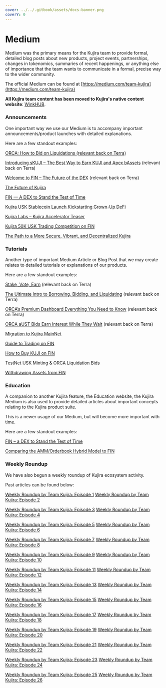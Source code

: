 ```yaml
---
cover: ../../.gitbook/assets/docs-banner.png
coverY: 0
---
```


# Medium

Medium was the primary means for the Kujira team to provide formal, detailed blog posts about new products, project events, partnerships, changes in tokenomics, summaries of recent happenings, or anything else of importance that the team wants to communicate in a formal, precise way to the wider community.

The official Medium can be found at [https://medium.com/team-kujira](https://medium.com/team-kujira)

**All Kujira team content has been moved to Kujira's native content website**: [WinkHUB](https://winkhub.app/).

### Announcements

One important way we use our Medium is to accompany important announcements/product launches with detailed explanations.

Here are a few standout examples:

[ORCA: How to Bid on Liquidations (relevant back on Terra)](https://medium.com/team-kujira/orca-how-to-bid-on-liquidations-e7e6399a8e0d)

[Introducing sKUJI – The Best Way to Earn KUJI and Apex bAssets](https://medium.com/team-kujira/introducing-skuji-the-best-way-to-earn-kuji-and-apex-bassets-203ddc77a19c) (relevant back on Terra)

[Welcome to FIN – The Future of the DEX](https://medium.com/team-kujira/welcome-to-fin-the-future-of-the-dex-76071466639a) (relevant back on Terra)

[The Future of Kujira](https://medium.com/team-kujira/the-future-of-kujira-485d43c4729c)

[FIN — A DEX to Stand the Test of Time](https://medium.com/team-kujira/fin-a-dex-to-stand-the-test-of-time-6a311e040297)

[Kujira USK Stablecoin Launch Kickstarting Grown-Up DeFi](https://medium.com/team-kujira/kujira-usk-stablecoin-launch-kickstarting-grown-up-defi-26b4372d7aef)

[Kujira Labs – Kujira Accelerator Teaser](https://medium.com/team-kujira/kujira-labs-kujira-accelerator-teaser-cc8f20c9e5ee)

[Kujira 50K USK Trading Competition on FIN](https://medium.com/team-kujira/kujira-50k-usk-trading-compeition-on-fin-94c92d40eefb)

[The Path to a More Secure, Vibrant, and Decentralized Kujira](https://medium.com/team-kujira/the-path-to-a-more-secure-vibrant-decentralized-kujira-466ebf8e989d)

### Tutorials

Another type of important Medium Article or Blog Post that we may create relates to detailed tutorials or explanations of our products.

Here are a few standout examples:&#x20;

[Stake, Vote, Earn](https://medium.com/team-kujira/stake-vote-earn-governance-kujira-5ac3c14d8d93) (relevant back on Terra)

[The Ultimate Intro to Borrowing, Bidding, and Liquidating](https://medium.com/team-kujira/the-ultimate-intro-to-borrowing-bidding-and-liquidating-3ccb0ad26ff5) (relevant back on Terra)

[ORCA’s Premium Dashboard Everything You Need to Know](https://medium.com/team-kujira/orcas-premium-dashboard-everything-you-need-to-know-9468fc1bf3a6) (relevant back on Terra)

[ORCA aUST Bids Earn Interest While They Wait](https://medium.com/team-kujira/orca-aust-bids-earn-interest-while-they-wait-125bbf251244) (relevant back on Terra)

[Migration to Kujira MainNet](https://medium.com/team-kujira/migration-to-kujira-mainnet-cc04d88da338)

[Guide to Trading on FIN](https://medium.com/team-kujira/guide-to-trading-on-fin-eef89d80a6a4)

[How to Buy KUJI on FIN](https://medium.com/team-kujira/how-to-buy-kuji-on-fin-485172f23eea)

[TestNet USK Minting & ORCA Liquidation Bids](https://medium.com/team-kujira/testnet-usk-minting-orca-liquidation-bids-4f1215e9677b)

[Withdrawing Assets from FIN](https://medium.com/team-kujira/withdrawing-assets-from-fin-a3e6e3e53709)

### Education

A companion to another Kujira feature, the Education website, the Kujira Medium is also used to provide detailed articles about important concepts relating to the Kujira product suite.

This is a newer usage of our Medium, but will become more important with time.

Here are a few standout examples:

[FIN – a DEX to Stand the Test of Time](https://medium.com/team-kujira/fin-a-dex-to-stand-the-test-of-time-6a311e040297)

[Comparing the AMM/Orderbook Hybrid Model to FIN](https://medium.com/team-kujira/comparing-the-new-amm-orderbook-hybrid-model-to-fin-4ee335b89d93)

### Weekly Roundup

We have also begun a weekly roundup of Kujira ecosystem activity.

Past articles can be found below:

[Weekly Roundup by Team Kujira: Episode 1](https://medium.com/team-kujira/weekly-roundup-by-team-kujira-ep-1-b75e68c7c1e) [Weekly Roundup by Team Kujira: Episode 2](https://medium.com/team-kujira/weekly-roundup-by-team-kujira-ep-2-611f99ba77ba)

[Weekly Roundup by Team Kujira: Episode 3](https://medium.com/team-kujira/weekly-roundup-by-team-kujira-ep-3-65c1e3ec9968) [Weekly Roundup by Team Kujira: Episode 4](https://medium.com/team-kujira/weekly-roundup-by-team-kujira-ep-4-98340887bbe)

[Weekly Roundup by Team Kujira: Episode 5](https://medium.com/team-kujira/weekly-roundup-by-team-kujira-ep-5-e524cbb8d1bc) [Weekly Roundup by Team Kujira: Episode 6](https://medium.com/team-kujira/weekly-roundup-by-team-kujira-ep-6-81ab9ac51812)

[Weekly Roundup by Team Kujira: Episode 7](https://medium.com/team-kujira/weekly-roundup-by-team-kujira-ep-7-2267f584859f) [Weekly Roundup by Team Kujira: Episode 8](https://medium.com/team-kujira/weekly-roundup-by-team-kujira-ep-8-8aa443ad464c)

[Weekly Roundup by Team Kujira: Episode 9](https://medium.com/team-kujira/weekly-roundup-by-team-kujira-ep-9-32a19c410e1d) [Weekly Roundup by Team Kujira: Episode 10](https://medium.com/team-kujira/weekly-roundup-by-team-kujira-ep-10-b9fc4f4c06b9)

[Weekly Roundup by Team Kujira: Episode 11](https://medium.com/team-kujira/weekly-roundup-by-team-kujira-ep-11-61e3762065b4) [Weekly Roundup by Team Kujira: Episode 12](https://medium.com/team-kujira/weekly-roundup-by-team-kujira-ep-12-b656df0b75e0)

[Weekly Roundup by Team Kujira: Episode 13](https://medium.com/team-kujira/weekly-roundup-by-team-kujira-ep-13-a42da521fb3d) [Weekly Roundup by Team Kujira: Episode 14](https://medium.com/team-kujira/weekly-roundup-by-team-kujira-ep-14-27cb12f7869d)

[Weekly Roundup by Team Kujira: Episode 15](https://medium.com/team-kujira/weekly-roundup-by-team-kujira-ep-15-acd6b74599cc) [Weekly Roundup by Team Kujira: Episode 16](https://medium.com/team-kujira/weekly-roundup-by-team-kujira-ep-16-81f89b259cb8)

[Weekly Roundup by Team Kujira: Episode 17](https://medium.com/team-kujira/weekly-roundup-by-team-kujira-ep-17-6e94d34ec839) [Weekly Roundup by Team Kujira: Episode 18](https://medium.com/team-kujira/weekly-roundup-by-team-kujira-ep-18-480650ede238)

[Weekly Roundup by Team Kujira: Episode 19](https://medium.com/team-kujira/weekly-roundup-by-team-kujira-ep-19-f908a3a046bb) [Weekly Roundup by Team Kujira: Episode 20](https://medium.com/team-kujira/weekly-roundup-by-team-kujira-ep-20-52d361f2902)

[Weekly Roundup by Team Kujira: Episode 21](https://medium.com/team-kujira/weekly-roundup-by-team-kujira-ep-21-dae1a176f2d6) [Weekly Roundup by Team Kujira: Episode 22](https://medium.com/team-kujira/weekly-roundup-by-team-kujira-ep-22-dfddeeb63a76)

[Weekly Roundup by Team Kujira: Episode 23](https://medium.com/team-kujira/weekly-roundup-by-team-kujira-ep-23-ac9a5f607ada) [Weekly Roundup by Team Kujira: Episode 24](https://medium.com/team-kujira/weekly-roundup-by-team-kujira-ep-24-554324d33557)

[Weekly Roundup by Team Kujira: Episode 25](https://medium.com/team-kujira/weekly-roundup-by-team-kujira-ep-25-41cc5eed7a10) [Weekly Roundup by Team Kujira: Episode 26](https://medium.com/team-kujira/weekly-roundup-by-team-kujira-ep-26-b0f48fcd5745)
